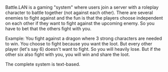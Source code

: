 Battle.LAN is a gaming "system" where users join a server with a roleplay character to battle together (not against each other). There are several enemies to fight against and the fun is that the players choose independent on each other if they want to fight against the upcoming enemy. So you have to bet that the others fight with you.

Example:
You fight against a dragon where 3 strong characters are needed to win.
You choose to fight because you want the loot.
But every other player (let's say 6) doesn't want to fight. So you will heavily lose.
But if the other six also fight with you, you will win and share the loot.

The complete system is text-based.